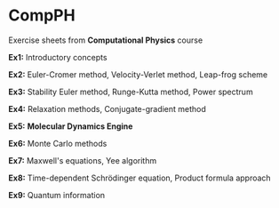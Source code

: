 # CompPH
 Exercise sheets from **Computational Physics** course

**Ex1:** Introductory concepts

**Ex2:** Euler-Cromer method, Velocity-Verlet method, Leap-frog scheme

**Ex3:** Stability Euler method, Runge-Kutta method, Power spectrum

**Ex4:** Relaxation methods, Conjugate-gradient method

**Ex5:** **Molecular Dynamics Engine**

**Ex6:** Monte Carlo methods

**Ex7:** Maxwell's equations, Yee algorithm

**Ex8:** Time-dependent Schrödinger equation, Product formula approach

**Ex9:** Quantum information

